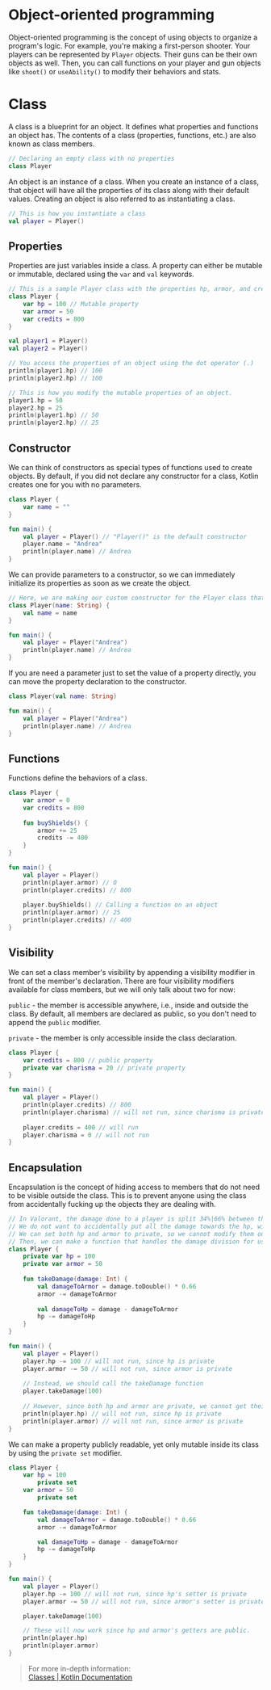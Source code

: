 # Object-oriented programming

Object-oriented programming is the concept of using objects to organize a program's logic. For example, you're making a first-person shooter. Your players can be represented by `Player` objects. Their guns can be their own objects as well. Then, you can call functions on your player and gun objects like `shoot()` or `useAbility()` to modify their behaviors and stats.

# Class

A class is a blueprint for an object. It defines what properties and functions an object has. The contents of a class (properties, functions, etc.) are also known as class members.

```kotlin
// Declaring an empty class with no properties
class Player
```

An object is an instance of a class. When you create an instance of a class, that object will have all the properties of its class along with their default values. Creating an object is also referred to as instantiating a class.

```kotlin
// This is how you instantiate a class
val player = Player()
```

## Properties

Properties are just variables inside a class. A property can either be mutable or immutable, declared using the `var` and `val` keywords.

```kotlin
// This is a sample Player class with the properties hp, armor, and credits.
class Player {
    var hp = 100 // Mutable property
    var armor = 50
    var credits = 800
}
```

```kotlin
val player1 = Player()
val player2 = Player()

// You access the properties of an object using the dot operator (.)
println(player1.hp) // 100
println(player2.hp) // 100

// This is how you modify the mutable properties of an object.
player1.hp = 50
player2.hp = 25
println(player1.hp) // 50
println(player2.hp) // 25
```

## Constructor

We can think of constructors as special types of functions used to create objects. By default, if you did not declare any constructor for a class, Kotlin creates one for you with no parameters.

```kotlin
class Player {
    var name = ""
}

fun main() {
    val player = Player() // "Player()" is the default constructor
    player.name = "Andrea"
    println(player.name) // Andrea
}
```

We can provide parameters to a constructor, so we can immediately initialize its properties as soon as we create the object.

```kotlin
// Here, we are making our custom constructor for the Player class that requires a String parameter
class Player(name: String) {
    val name = name
}

fun main() {
    val player = Player("Andrea")
    println(player.name) // Andrea
}
```

If you are need a parameter just to set the value of a property directly, you can move the property declaration to the constructor. 

```kotlin
class Player(val name: String)

fun main() {
    val player = Player("Andrea")
    println(player.name) // Andrea
}
```

## Functions

Functions define the behaviors of a class.

```kotlin
class Player {
    var armor = 0
    var credits = 800
    
    fun buyShields() {
        armor += 25
        credits -= 400
    }
}

fun main() {
    val player = Player()
    println(player.armor) // 0
    println(player.credits) // 800
    
    player.buyShields() // Calling a function on an object
    println(player.armor) // 25
    println(player.credits) // 400
}
```

## Visibility

We can set a class member's visibility by appending a visibility modifier in front of the member's declaration. There are four visibility modifiers available for class members, but we will only talk about two for now:

`public` - the member is accessible anywhere, i.e., inside and outside the class. By default, all members are declared as public, so you don't need to append the `public` modifier.

`private` - the member is only accessible inside the class declaration.

```kotlin
class Player {
    var credits = 800 // public property
    private var charisma = 20 // private property
}

fun main() {
    val player = Player()
    println(player.credits) // 800
    println(player.charisma) // will not run, since charisma is private
    
    player.credits = 400 // will run
    player.charisma = 0 // will not run
}
```

## Encapsulation

Encapsulation is the concept of hiding access to members that do not need to be visible outside the class. This is to prevent anyone using the class from accidentally fucking up the objects they are dealing with.

```kotlin
// In Valorant, the damage done to a player is split 34%|66% between the hp and the armor.
// We do not want to accidentally put all the damage towards the hp, without touching the armor.
// We can set both hp and armor to private, so we cannot modify them outside the class.
// Then, we can make a function that handles the damage division for us.
class Player {
    private var hp = 100
    private var armor = 50
    
    fun takeDamage(damage: Int) {
        val damageToArmor = damage.toDouble() * 0.66
        armor -= damageToArmor
        
        val damageToHp = damage - damageToArmor
        hp -= damageToHp
    }
}

fun main() {
    val player = Player()
    player.hp -= 100 // will not run, since hp is private
    player.armor -= 50 // will not run, since armor is private
    
    // Instead, we should call the takeDamage function
    player.takeDamage(100)
    
    // However, since both hp and armor are private, we cannot get their values.
    println(player.hp) // will not run, since hp is private
    println(player.armor) // will not run, since armor is private
}
```

We can make a property publicly readable, yet only mutable inside its class by using the `private set` modifier.

```kotlin
class Player {
    var hp = 100
        private set
    var armor = 50
        private set

    fun takeDamage(damage: Int) {
        val damageToArmor = damage.toDouble() * 0.66
        armor -= damageToArmor

        val damageToHp = damage - damageToArmor
        hp -= damageToHp
    }
}

fun main() {
    val player = Player()
    player.hp -= 100 // will not run, since hp's setter is private
    player.armor -= 50 // will not run, since armor's setter is private

    player.takeDamage(100)

    // These will now work since hp and armor's getters are public.
    println(player.hp)
    println(player.armor)
}
```

> For more in-depth information:\
> [Classes | Kotlin Documentation](https://kotlinlang.org/docs/classes.html)